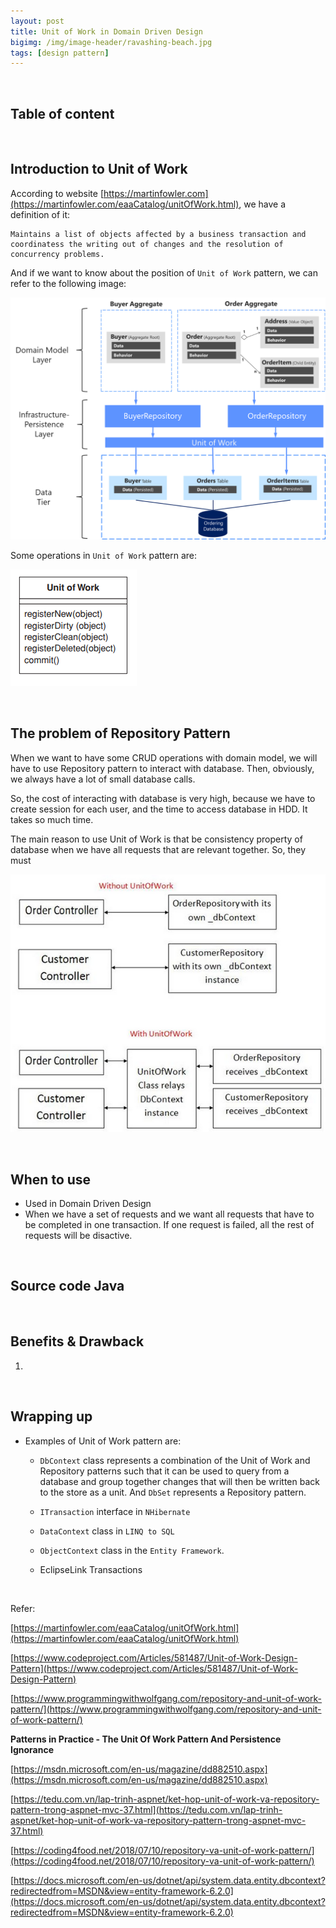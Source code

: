 ```yaml
---
layout: post
title: Unit of Work in Domain Driven Design
bigimg: /img/image-header/ravashing-beach.jpg
tags: [design pattern]
---
```





<br>

## Table of content




<br>

## Introduction to Unit of Work
According to website [https://martinfowler.com](https://martinfowler.com/eaaCatalog/unitOfWork.html), we have a definition of it:

```
Maintains a list of objects affected by a business transaction and coordinatess the writing out of changes and the resolution of concurrency problems.
```

And if we want to know about the position of ```Unit of Work``` pattern, we can refer to the following image:

![](../img/Architecture-pattern/Domain-driven-design/relationship-repositories-aggregate-db-table.png)


Some operations in ```Unit of Work``` pattern are:

![](../img/design-pattern/unit-of-work/class-diagram-unit-of-work.png)


<br>

## The problem of Repository Pattern
When we want to have some CRUD operations with domain model, we will have to use Repository pattern to interact with database. Then, obviously, we always have a lot of small database calls.

So, the cost of interacting with database is very high, because we have to create session for each user, and the time to access database in HDD. It takes so much time.

The main reason to use Unit of Work is that be consistency property of database when we have all requests that are relevant together. So, they must 

![](../img/design-pattern/unit-of-work/Unit-of-Work-usage.png)

<br>

## When to use
- Used in Domain Driven Design
- When we have a set of requests and we want all requests that have to be completed in one transaction. If one request is failed, all the rest of requests will be disactive.

<br>

## Source code Java




<br>

## Benefits & Drawback
1. 


<br>

## Wrapping up
- Examples of Unit of Work pattern are: 
    - ```DbContext``` class represents a combination of the Unit of Work and Repository patterns such that it can be used to query from a database and group together changes that will then be written back to the store as a unit. And ```DbSet``` represents a Repository pattern.

    - ```ITransaction``` interface in ```NHibernate```

    - ```DataContext``` class in ```LINQ to SQL```

    - ```ObjectContext``` class in the ```Entity Framework```.

    - EclipseLink Transactions 


<br>

Refer:

[https://martinfowler.com/eaaCatalog/unitOfWork.html](https://martinfowler.com/eaaCatalog/unitOfWork.html)

[https://www.codeproject.com/Articles/581487/Unit-of-Work-Design-Pattern](https://www.codeproject.com/Articles/581487/Unit-of-Work-Design-Pattern)

[https://www.programmingwithwolfgang.com/repository-and-unit-of-work-pattern/](https://www.programmingwithwolfgang.com/repository-and-unit-of-work-pattern/)

**Patterns in Practice - The Unit Of Work Pattern And Persistence Ignorance**

[https://msdn.microsoft.com/en-us/magazine/dd882510.aspx](https://msdn.microsoft.com/en-us/magazine/dd882510.aspx)

[https://tedu.com.vn/lap-trinh-aspnet/ket-hop-unit-of-work-va-repository-pattern-trong-aspnet-mvc-37.html](https://tedu.com.vn/lap-trinh-aspnet/ket-hop-unit-of-work-va-repository-pattern-trong-aspnet-mvc-37.html)

[https://coding4food.net/2018/07/10/repository-va-unit-of-work-pattern/](https://coding4food.net/2018/07/10/repository-va-unit-of-work-pattern/)

[https://docs.microsoft.com/en-us/dotnet/api/system.data.entity.dbcontext?redirectedfrom=MSDN&view=entity-framework-6.2.0](https://docs.microsoft.com/en-us/dotnet/api/system.data.entity.dbcontext?redirectedfrom=MSDN&view=entity-framework-6.2.0)